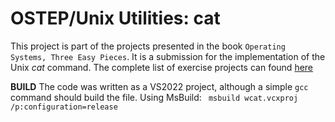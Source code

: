 # OSTEP/Unix Utilities: cat


This project is part of the projects presented in the book `Operating Systems, Three Easy Pieces`. It is a submission for the implementation of the Unix *cat* command. The complete list of exercise projects can found [here](https://github.com/remzi-arpacidusseau/ostep-projects/tree/master) 

**BUILD**
The code was written as a VS2022 project, although a simple `gcc` command should build the file.
Using MsBuild: `
msbuild wcat.vcxproj /p:configuration=release`
